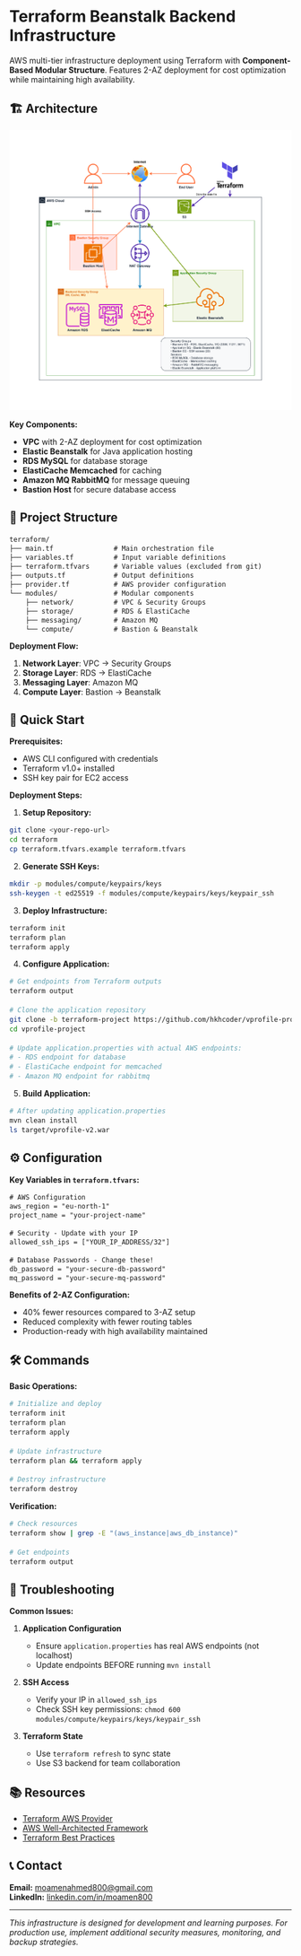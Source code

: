 # Terraform Beanstalk Backend Infrastructure

AWS multi-tier infrastructure deployment using Terraform with **Component-Based Modular Structure**. Features 2-AZ deployment for cost optimization while maintaining high availability.

## 🏗️ Architecture

![AWS Terraform Beanstalk Architecture](aws-terraform-beanstalk.png)

**Key Components:**
- **VPC** with 2-AZ deployment for cost optimization
- **Elastic Beanstalk** for Java application hosting
- **RDS MySQL** for database storage
- **ElastiCache Memcached** for caching
- **Amazon MQ RabbitMQ** for message queuing
- **Bastion Host** for secure database access

## 📁 Project Structure

```
terraform/
├── main.tf               # Main orchestration file
├── variables.tf          # Input variable definitions
├── terraform.tfvars      # Variable values (excluded from git)
├── outputs.tf            # Output definitions
├── provider.tf           # AWS provider configuration
└── modules/              # Modular components
    ├── network/          # VPC & Security Groups
    ├── storage/          # RDS & ElastiCache
    ├── messaging/        # Amazon MQ
    └── compute/          # Bastion & Beanstalk
```

**Deployment Flow:**
1. **Network Layer**: VPC → Security Groups
2. **Storage Layer**: RDS → ElastiCache
3. **Messaging Layer**: Amazon MQ
4. **Compute Layer**: Bastion → Beanstalk

## 🚀 Quick Start

**Prerequisites:**
- AWS CLI configured with credentials
- Terraform v1.0+ installed
- SSH key pair for EC2 access

**Deployment Steps:**

1. **Setup Repository:**
```bash
git clone <your-repo-url>
cd terraform
cp terraform.tfvars.example terraform.tfvars
```

2. **Generate SSH Keys:**
```bash
mkdir -p modules/compute/keypairs/keys
ssh-keygen -t ed25519 -f modules/compute/keypairs/keys/keypair_ssh
```

3. **Deploy Infrastructure:**
```bash
terraform init
terraform plan
terraform apply
```

4. **Configure Application:**
```bash
# Get endpoints from Terraform outputs
terraform output

# Clone the application repository
git clone -b terraform-project https://github.com/hkhcoder/vprofile-project.git
cd vprofile-project

# Update application.properties with actual AWS endpoints:
# - RDS endpoint for database
# - ElastiCache endpoint for memcached
# - Amazon MQ endpoint for rabbitmq
```

5. **Build Application:**
```bash
# After updating application.properties
mvn clean install
ls target/vprofile-v2.war
```

## ⚙️ Configuration

**Key Variables in `terraform.tfvars`:**

```hcl
# AWS Configuration
aws_region = "eu-north-1"
project_name = "your-project-name"

# Security - Update with your IP
allowed_ssh_ips = ["YOUR_IP_ADDRESS/32"]

# Database Passwords - Change these!
db_password = "your-secure-db-password"
mq_password = "your-secure-mq-password"
```

**Benefits of 2-AZ Configuration:**
- 40% fewer resources compared to 3-AZ setup
- Reduced complexity with fewer routing tables
- Production-ready with high availability maintained

## 🛠️ Commands

**Basic Operations:**
```bash
# Initialize and deploy
terraform init
terraform plan
terraform apply

# Update infrastructure
terraform plan && terraform apply

# Destroy infrastructure
terraform destroy
```

**Verification:**
```bash
# Check resources
terraform show | grep -E "(aws_instance|aws_db_instance)"

# Get endpoints
terraform output
```

## 🔧 Troubleshooting

**Common Issues:**

1. **Application Configuration**
   - Ensure `application.properties` has real AWS endpoints (not localhost)
   - Update endpoints BEFORE running `mvn install`

2. **SSH Access**
   - Verify your IP in `allowed_ssh_ips`
   - Check SSH key permissions: `chmod 600 modules/compute/keypairs/keys/keypair_ssh`

3. **Terraform State**
   - Use `terraform refresh` to sync state
   - Use S3 backend for team collaboration

## 📚 Resources

- [Terraform AWS Provider](https://registry.terraform.io/providers/hashicorp/aws/latest/docs)
- [AWS Well-Architected Framework](https://aws.amazon.com/architecture/well-architected/)
- [Terraform Best Practices](https://www.terraform.io/docs/cloud/guides/recommended-practices/index.html)

## 📞 Contact

**Email:** moamenahmed800@gmail.com  
**LinkedIn:** [linkedin.com/in/moamen800](https://www.linkedin.com/in/moamen800)

---

*This infrastructure is designed for development and learning purposes. For production use, implement additional security measures, monitoring, and backup strategies.*

